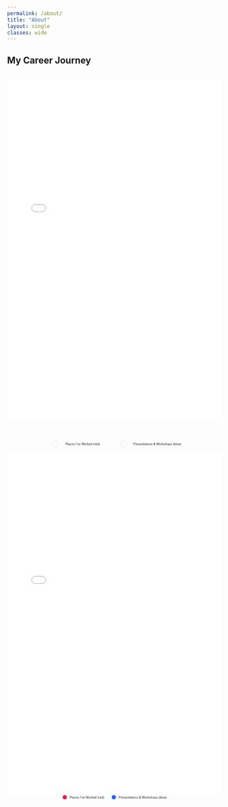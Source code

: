 ```yaml
---
permalink: /about/
title: "About"
layout: single
classes: wide
---
```

<!-- career map -->
## My Career Journey
<figure style="margin:0;">
  <div style="position:relative; height:60vh; max-height:800px; margin:0;">
    <iframe
      src="{{ site.baseurl }}/assets/maps/career_map2.html"
      style="position:absolute; top:0; left:0; right:0; bottom:0; width:100%; height:100%; border:0;"
      loading="lazy" title="Career Map">
    </iframe>
  </div>

  <figcaption style="font-size:.5em; text-align:center; margin:.15rem 0 0;">
    <span style="--dot:10px; display:inline-flex; align-items:center; gap:.4rem;">
      <span aria-hidden="true" style="width:var(--dot); height:var(--dot); border-radius:50%;
        background:#e11d48; box-shadow:0 0 0 2px #fff, 0 0 0 3px #e5e7eb;"></span>
      Places I've Worked (red)
    </span>
    <span style="margin-left:1rem; --dot:10px; display:inline-flex; align-items:center; gap:.4rem;">
      <span aria-hidden="true" style="width:var(--dot); height:var(--dot); border-radius:50%;
        background:#2563eb; box-shadow:0 0 0 2px #fff, 0 0 0 3px #e5e7eb;"></span>
      Presentations &amp; Workshops (blue)
    </span>
  </figcaption>
</figure>



<figure style="margin:0;">
  <!-- map wrapper: uses viewport height so the iframe always has space -->
  <div style="position:relative; height:60vh; max-height:800px; margin:0;">
    <iframe
      src="{{{ site.baseurl }}/assets/maps/career_map2.html}"
      style="position:absolute; top:0; left:0; right:0; bottom:0; width:100%; height:100%; border:0;"
      loading="lazy" title="Career Map">
    </iframe>
  </div>

  <!-- tight caption right under the map -->
  <figcaption style="font-size:.5em; text-align:center; margin:.15rem 0 0;">
    <span style="--dot:10px; display:inline-flex; align-items:center; gap:.4rem;">
      <span aria-hidden="true" style="width:var(--dot); height:var(--dot); border-radius:50%;
        background:#e11d48; box-shadow:0 0 0 2px #fff, 0 0 0 3px #e5e7eb;"></span>
      Places I've Worked (red)
    </span>
    <span style="margin-left:1rem; --dot:10px; display:inline-flex; align-items:center; gap:.4rem;">
      <span aria-hidden="true" style="width:var(--dot); height:var(--dot); border-radius:50%;
        background:#2563eb; box-shadow:0 0 0 2px #fff, 0 0 0 3px #e5e7eb;"></span>
      Presentations &amp; Workshops (blue)
    </span>
  </figcaption>
</figure>
